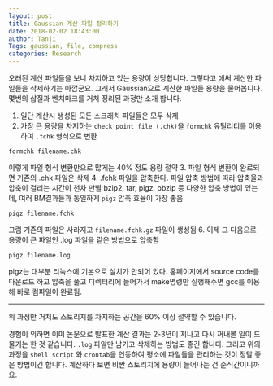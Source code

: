 ```yaml
---
layout: post
title: Gaussian 계산 파일 정리하기
date: 2018-02-02 18:43:00
author: Tanji
Tags: gaussian, file, compress
categories: Research
---
```



오래된 계산 파일들을 보니 차지하고 있는 용량이 상당합니다. 그렇다고 애써 계산한 파일들을 삭제하기는 아깝군요. 그래서 Gaussian으로 계산한 파일들 용량을 물어봅니다. 몇번의 삽질과 벤치마크를 거쳐 정리된 과정만 소개 합니다.


1. 일단 계산시 생성된 모든 스크래치 파일들은 모두 삭제
2. 가장 큰 용량을 차지하는 `check point file (.chk)`을 `formchk` 유틸리티를 이용하여 `.fchk` 형식으로 변환
```
formchk filename.chk
```
이렇게 파일 형식 변환만으로 많게는 40% 정도 용량 절약
3. 파일 형식 변환이 완료되면 기존의 .chk 파일은 삭제
4. .fchk 파일을 압축한다. 파일 압축 방법에 따라 압축율과 압축이 걸리는 시간이 천차 만별
bzip2, tar, pigz, pbzip 등 다양한 압축 방법이 있는데, 여러 BM결과들과 동일하게 `pigz` 압축 효율이 가장 좋음
```
pigz filename.fchk
```
그럼 기존의 파일은 사라지고 `filename.fchk.gz` 파일이 생성됨
6. 이제 그 다음으로 용량이 큰 파일인 .log 파일을 같은 방법으로 압축함
```
pigz filename.log
```

pigz는 대부분 리눅스에 기본으로 설치가 안되어 있다. 홈페이지에서 source code를 다운로드 하고 압축을 풀고 디렉터리에 들어가서 make명령만 실행해주면 gcc를 이용해 바로 컴파일이 완료됨.

---

위 과정만 거처도 스토리지를 차지하는 공간을 60% 이상 절약할 수 있습니다.

경험이 의하면 이미 논문으로 발표한 계산 결과는 2-3년이 지나고 다시 꺼내볼 일이 드물기는 한 것 같습니다. `.log` 파알만 남기고 삭제하는 방법도 좋긴 합니다. 그리고 위의 과정을 `shell script` 와 `crontab`을 연동하여 평소에 파일들을 관리하는 것이 정말 좋은 방법이긴 합니다. 계산하다 보면 비싼 스토리지에 용량이 늘어나는 건 순식간이니까요.
